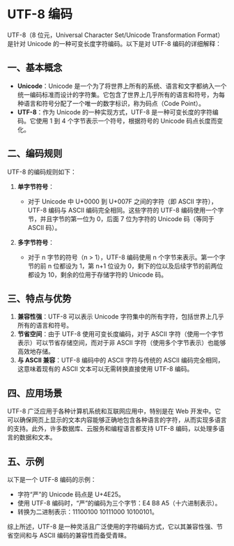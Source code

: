 # UTF-8 编码

UTF-8（8 位元，Universal Character Set/Unicode Transformation Format）是针对 Unicode 的一种可变长度字符编码。以下是对 UTF-8 编码的详细解释：

## 一、基本概念

- **Unicode**：Unicode 是一个为了将世界上所有的系统、语言和文字都纳入一个统一编码标准而设计的字符集。它包含了世界上几乎所有的语言和符号，为每种语言和符号分配了一个唯一的数字标识，称为码点（Code Point）。
- **UTF-8**：作为 Unicode 的一种实现方式，UTF-8 是一种可变长度的字符编码。它使用 1 到 4 个字节表示一个符号，根据符号的 Unicode 码点长度而变化。

## 二、编码规则

UTF-8 的编码规则如下：

1. **单字节符号**：

   - 对于 Unicode 中 U+0000 到 U+007F 之间的字符（即 ASCII 字符），UTF-8 编码与 ASCII 编码完全相同。这些字符的 UTF-8 编码使用一个字节，并且字节的第一位为 0，后面 7 位为字符的 Unicode 码（等同于 ASCII 码）。

2. **多字节符号**：
   - 对于 n 字节的符号（n > 1），UTF-8 编码使用 n 个字节来表示。第一个字节的前 n 位都设为 1，第 n+1 位设为 0，剩下的位以及后续字节的前两位都设为 10，剩余的位用于存储字符的 Unicode 码。

## 三、特点与优势

1. **兼容性强**：UTF-8 可以表示 Unicode 字符集中的所有字符，包括世界上几乎所有的语言和符号。
2. **节省空间**：由于 UTF-8 使用可变长度编码，对于 ASCII 字符（使用一个字节表示）可以节省存储空间，而对于非 ASCII 字符（使用多个字节表示）也能够高效地存储。
3. **与 ASCII 兼容**：UTF-8 编码中的 ASCII 字符与传统的 ASCII 编码完全相同，这意味着现有的 ASCII 文本可以无需转换直接使用 UTF-8 编码。

## 四、应用场景

UTF-8 广泛应用于各种计算机系统和互联网应用中，特别是在 Web 开发中。它可以确保网页上显示的文本内容能够正确地包含各种语言的字符，从而实现多语言的支持。此外，许多数据库、云服务和编程语言都支持 UTF-8 编码，以处理多语言的数据和文本。

## 五、示例

以下是一个 UTF-8 编码的示例：

- 字符“严”的 Unicode 码点是 U+4E25。
- 使用 UTF-8 编码时，“严”的编码为三个字节：E4 B8 A5（十六进制表示）。
- 转换为二进制表示：11100100 10111000 10100101。

综上所述，UTF-8 是一种灵活且广泛使用的字符编码方式，它以其兼容性强、节省空间和与 ASCII 编码的兼容性而备受青睐。
